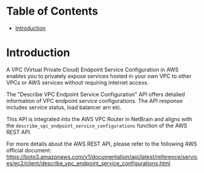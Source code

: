 # Table of Contents
- [Introduction](#introduction)


# Introduction <a name="introduction"></a>
A VPC (Virtual Private Cloud) Endpoint Service Configuration in AWS enables you to privately expose services hosted in your own VPC to other VPCs or AWS services without requiring internet access.



The "Describe VPC Endpoint Service Configuration" API offers detailed information of VPC endpoint service configurations. The API response includes service status, load balancer arn etc.

This API is integrated into the AWS VPC Router in NetBrain and aligns with the `describe_vpc_endpoint_service_configurations` function of the AWS REST API.



For more details about the AWS REST API, please refer to the following AWS official document: https://boto3.amazonaws.com/v1/documentation/api/latest/reference/services/ec2/client/describe_vpc_endpoint_service_configurations.html